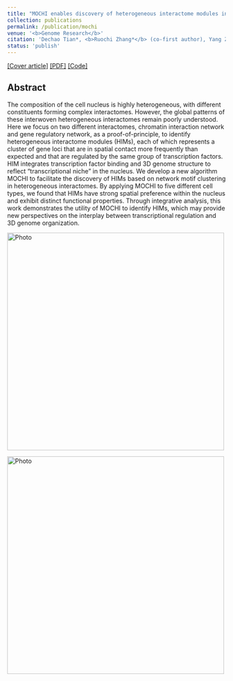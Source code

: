 ```yaml
---
title: "MOCHI enables discovery of heterogeneous interactome modules in 3D nucleome"
collection: publications
permalink: /publication/mochi
venue: '<b>Genome Research</b>'
citation: 'Dechao Tian*, <b>Ruochi Zhang*</b> (co-first author), Yang Zhang, Xiaopeng Zhu, Jian Ma. '
status: 'publish'
---  
```

[[Cover article]](https://genome.cshlp.org/content/30/2.cover-expansion) [[PDF]](https://ruochiz.github.io/files/mochi.pdf) [[Code]](https://github.com/ma-compbio/MOCHI)


## Abstract
The composition of the cell nucleus is highly heterogeneous, with different constituents forming complex interactomes. However, the global patterns of these interwoven heterogeneous interactomes remain poorly understood. Here we focus on two different interactomes, chromatin interaction network and gene regulatory network, as a proof-of-principle, to identify heterogeneous interactome modules (HIMs), each of which represents a cluster of gene loci that are in spatial contact more frequently than expected and that are regulated by the same group of transcription factors. HIM integrates transcription factor binding and 3D genome structure to reflect “transcriptional niche” in the nucleus. We develop a new algorithm MOCHI to facilitate the discovery of HIMs based on network motif clustering in heterogeneous interactomes. By applying MOCHI to five different cell types, we found that HIMs have strong spatial preference within the nucleus and exhibit distinct functional properties. Through integrative analysis, this work demonstrates the utility of MOCHI to identify HIMs, which may provide new perspectives on the interplay between transcriptional regulation and 3D genome organization.


<p>
  <img src="https://ruochiz.github.io/images/mochi_overview.png?raw=true" alt="Photo" style="width: 500px;"/> 
</p>

<p>
  <img src="https://ruochiz.github.io/images/MOCHI_cover.jpg?raw=true" alt="Photo" style="width: 500px;"/> 
</p>